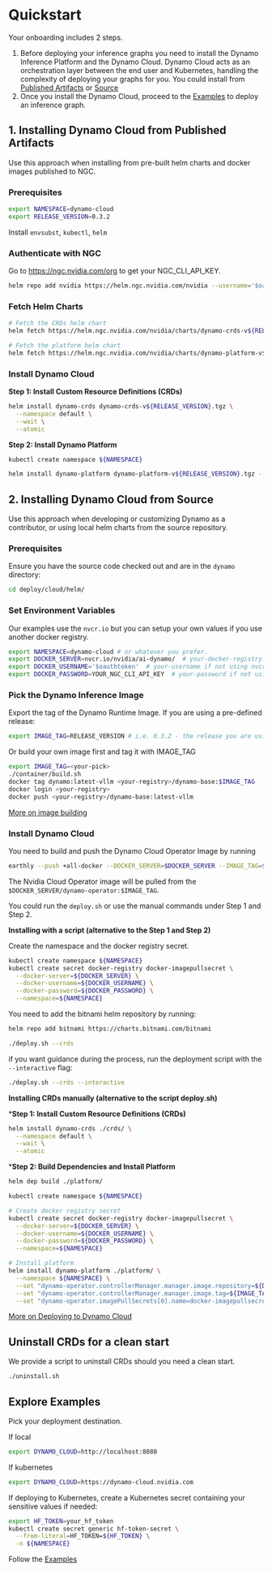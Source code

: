 # Quickstart

Your onboarding includes 2 steps.
1. Before deploying your inference graphs you need to install the Dynamo Inference Platform and the Dynamo Cloud.
Dynamo Cloud acts as an orchestration layer between the end user and Kubernetes, handling the complexity of deploying your graphs for you.
You could install from [Published Artifacts](#1-installing-dynamo-cloud-from-published-artifacts) or [Source](#2-installing-dynamo-cloud-from-source)
2. Once you install the Dynamo Cloud, proceed to the [Examples](../../examples/README.md) to deploy an inference graph.

## 1. Installing Dynamo Cloud from Published Artifacts

Use this approach when installing from pre-built helm charts and docker images published to NGC.

### Prerequisites

```bash
export NAMESPACE=dynamo-cloud
export RELEASE_VERSION=0.3.2
```

Install `envsubst`, `kubectl`, `helm`

### Authenticate with NGC

Go to  https://ngc.nvidia.com/org to get your NGC_CLI_API_KEY.

```bash
helm repo add nvidia https://helm.ngc.nvidia.com/nvidia --username='$oauthtoken' --password=<YOUR_NGC_CLI_API_KEY>
```

### Fetch Helm Charts

```bash
# Fetch the CRDs helm chart
helm fetch https://helm.ngc.nvidia.com/nvidia/charts/dynamo-crds-v${RELEASE_VERSION}.tgz

# Fetch the platform helm chart
helm fetch https://helm.ngc.nvidia.com/nvidia/charts/dynamo-platform-v${RELEASE_VERSION}.tgz
```

### Install Dynamo Cloud

**Step 1: Install Custom Resource Definitions (CRDs)**

```bash
helm install dynamo-crds dynamo-crds-v${RELEASE_VERSION}.tgz \
  --namespace default \
  --wait \
  --atomic
```

**Step 2: Install Dynamo Platform**

```bash
kubectl create namespace ${NAMESPACE}

helm install dynamo-platform dynamo-platform-v${RELEASE_VERSION}.tgz --namespace ${NAMESPACE}
```

## 2. Installing Dynamo Cloud from Source

Use this approach when developing or customizing Dynamo as a contributor, or using local helm charts from the source repository.

### Prerequisites

Ensure you have the source code checked out and are in the `dynamo` directory:

```bash
cd deploy/cloud/helm/
```

### Set Environment Variables

Our examples use the `nvcr.io` but you can setup your own values if you use another docker registry.

```bash
export NAMESPACE=dynamo-cloud # or whatever you prefer.
export DOCKER_SERVER=nvcr.io/nvidia/ai-dynamo/  # your-docker-registry.com
export DOCKER_USERNAME='$oauthtoken'  # your-username if not using nvcr.io
export DOCKER_PASSWORD=YOUR_NGC_CLI_API_KEY  # your-password if not using nvcr.io
```

### Pick the Dynamo Inference Image

Export the tag of the Dynamo Runtime Image.
If you are using a pre-defined release:

```bash
export IMAGE_TAG=RELEASE_VERSION # i.e. 0.3.2 - the release you are using
```

Or build your own image first and tag it with IMAGE_TAG

```bash
export IMAGE_TAG=<your-pick>
./container/build.sh
docker tag dynamo:latest-vllm <your-registry>/dynamo-base:$IMAGE_TAG
docker login <your-registry>
docker push <your-registry>/dynamo-base:latest-vllm
```

[More on image building](../../../../README.md)


### Install Dynamo Cloud

You need to build and push the Dynamo Cloud Operator Image by running

```bash
earthly --push +all-docker --DOCKER_SERVER=$DOCKER_SERVER --IMAGE_TAG=$IMAGE_TAG
```

The  Nvidia Cloud Operator image will be pulled from the `$DOCKER_SERVER/dynamo-operator:$IMAGE_TAG`.

You could run the `deploy.sh` or use the manual commands under Step 1 and Step 2.

**Installing with a script (alternative to the Step 1 and Step 2)**

Create the namespace and the docker registry secret.

```bash
kubectl create namespace ${NAMESPACE}
kubectl create secret docker-registry docker-imagepullsecret \
  --docker-server=${DOCKER_SERVER} \
  --docker-username=${DOCKER_USERNAME} \
  --docker-password=${DOCKER_PASSWORD} \
  --namespace=${NAMESPACE}
```

You need to add the bitnami helm repository by running:

```bash
helm repo add bitnami https://charts.bitnami.com/bitnami
```

```bash
./deploy.sh --crds
```

if you want guidance during the process, run the deployment script with the `--interactive` flag:

```bash
./deploy.sh --crds --interactive
```

**Installing CRDs manually  (alternative to the script deploy.sh)**

***Step 1: Install Custom Resource Definitions (CRDs)**

```bash
helm install dynamo-crds ./crds/ \
  --namespace default \
  --wait \
  --atomic
```

***Step 2: Build Dependencies and Install Platform**

```bash
helm dep build ./platform/

kubectl create namespace ${NAMESPACE}

# Create docker registry secret
kubectl create secret docker-registry docker-imagepullsecret \
  --docker-server=${DOCKER_SERVER} \
  --docker-username=${DOCKER_USERNAME} \
  --docker-password=${DOCKER_PASSWORD} \
  --namespace=${NAMESPACE}

# Install platform
helm install dynamo-platform ./platform/ \
  --namespace ${NAMESPACE} \
  --set "dynamo-operator.controllerManager.manager.image.repository=${DOCKER_SERVER}/dynamo-operator" \
  --set "dynamo-operator.controllerManager.manager.image.tag=${IMAGE_TAG}" \
  --set "dynamo-operator.imagePullSecrets[0].name=docker-imagepullsecret"
```

[More on Deploying to Dynamo Cloud](./dynamo_cloud.md)

## Uninstall CRDs for a clean start

We provide a script to uninstall CRDs should you need a clean start.

```bash
./uninstall.sh
```

## Explore Examples

Pick your deployment destination.

If local

```bash
export DYNAMO_CLOUD=http://localhost:8080
```

If kubernetes
```bash
export DYNAMO_CLOUD=https://dynamo-cloud.nvidia.com
```

If deploying to Kubernetes, create a Kubernetes secret containing your sensitive values if needed:

```bash
export HF_TOKEN=your_hf_token
kubectl create secret generic hf-token-secret \
  --from-literal=HF_TOKEN=${HF_TOKEN} \
  -n ${NAMESPACE}
```

Follow the [Examples](../../examples/README.md)
